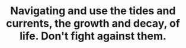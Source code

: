 ---
title: Navigating and use the tides and currents, the growth and decay, of life. Don't fight against them.
tags: resilience
---